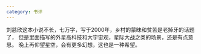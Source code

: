 ```yaml
---
category: 书评
---
```


刘慈欣这本小说不长，七万字，写于2000年，乡村的蒙昧和贫苦是老掉牙的话题了，
但是里面描写的外星高科技和大宇宙观，星际大战之类的场景，还是有点意思。
晚上再仰望星空，会有更多幻想，这也是一种希望。
